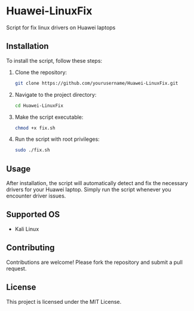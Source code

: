 # Huawei-LinuxFix

Script for fix linux drivers on Huawei laptops

## Installation

To install the script, follow these steps:

1. Clone the repository:
    ```bash
    git clone https://github.com/yourusername/Huawei-LinuxFix.git
    ```
2. Navigate to the project directory:
    ```bash
    cd Huawei-LinuxFix
    ```
3. Make the script executable:
    ```bash
    chmod +x fix.sh
    ```
4. Run the script with root privileges:
    ```bash
    sudo ./fix.sh
    ```

## Usage

After installation, the script will automatically detect and fix the necessary drivers for your Huawei laptop. Simply run the script whenever you encounter driver issues.

## Supported OS
- Kali Linux

## Contributing

Contributions are welcome! Please fork the repository and submit a pull request.

## License

This project is licensed under the MIT License.